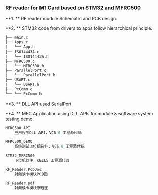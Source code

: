 ### RF reader for M1 Card based on STM32 and MFRC500

**1. ** RF reader module Schematic and PCB design.

**2. ** STM32 code from drivers to apps follow hierarchical principle.
```cpp
├── main.c
├── Apps.c
|   └── App.h
├── ISO14443A.c
|   └── ISO14443A.h
├── MFRC500.c
|   └── MFRC500.h
├── ParallelPort.c
|   └── ParallelPort.h
├── USART.c
|   └── USART.h
├── PcComm.c
└── └── PcComm.h
```
**3. ** DLL API used SerialPort

**4. ** MFC Application using DLL APIs for module & software system testing demo. 

```cpp
MFRC500_API
	应用程序DLL API，VC6.0 工程源代码

MFRC500_DEMO
	系统测试上位机软件，VC6.0 工程源代码

STM32_MFRC500
	下位机软件，KEIL5 工程源代码

RF_Reader.PcbDoc
	射频读卡模块PCB图

RF_Reader.pdf
	射频读卡模块原理图
```